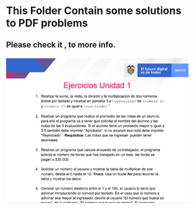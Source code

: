 # This Folder Contain some solutions to PDF problems 

## Please check it , to more info.
![pdf](https://github.com/Rode1o/MinTic2022/blob/main/JAVA/Sin%20t%C3%ADtulo.png)

